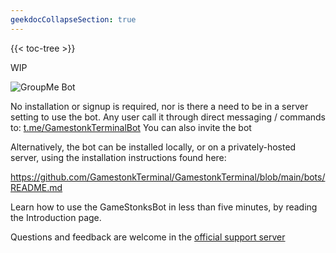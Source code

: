 ```yaml
---
geekdocCollapseSection: true
---
```


{{< toc-tree >}}

WIP

![GroupMe Bot](https://user-images.githubusercontent.com/43375532/157494575-72d7202f-7f1c-4093-a815-a2c3aac21835.png)

No installation or signup is required, nor is there a need to be in a server setting to use the bot. Any user call it through direct messaging / commands to: [t.me/GamestonkTerminalBot](https://t.me/GamestonkTerminalBot)
You can also invite the bot

Alternatively, the bot can be installed locally, or on a privately-hosted server, using the installation instructions found here:

https://github.com/GamestonkTerminal/GamestonkTerminal/blob/main/bots/README.md

Learn how to use the GameStonksBot in less than five minutes, by reading the Introduction page.

Questions and feedback are welcome in the [official support server](https://discord.com/invite/Up2QGbMKHY)
